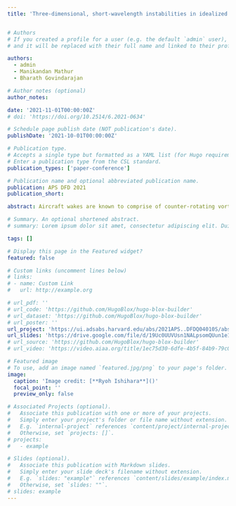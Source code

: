 ```yaml
---
title: 'Three-dimensional, short-wavelength instabilities in idealized models of aircraft wake vortices'


# Authors
# If you created a profile for a user (e.g. the default `admin` user), write the username (folder name) here
# and it will be replaced with their full name and linked to their profile.

authors:
  - admin
  - Manikandan Mathur
  - Bharath Govindarajan

# Author notes (optional)
author_notes:

date: '2021-11-01T00:00:00Z'
# doi: 'https://doi.org/10.2514/6.2021-0634'

# Schedule page publish date (NOT publication's date).
publishDate: '2021-10-01T00:00:00Z'

# Publication type.
# Accepts a single type but formatted as a YAML list (for Hugo requirements).
# Enter a publication type from the CSL standard.
publication_types: ['paper-conference']

# Publication name and optional abbreviated publication name.
publication: APS DFD 2021
publication_short: 

abstract: Aircraft wakes are known to comprise of counter-rotating vortex pairs, and their instability characteristics have significant implications on aircraft performance and safety. Three-dimensional short-wavelength instabilities on idealized aircraft wake vortex pair are investigated using a local stability analysis. Two strategies are used to generate the base flow; the first involves approximating the base flow as a combination of two counter rotating Lamb-Oseen vortices and in the second strategy, the base flow is generated by performing a 2D numerical simulation. The vortex pair is found to be susceptible to elliptic and tripolar instabilities, and the corresponding growth rates are calculated for a wide range of vortex core size to vortex separation distance ratios. The local stability results are compared against relevant previous studies based on both local and global stability analyses. Finally, to represent aircraft wake vortices more faithfully, an axial flow is added to the aforementioned 2D base flow, and the effects of the axial flow are systematically investigated.

# Summary. An optional shortened abstract.
# summary: Lorem ipsum dolor sit amet, consectetur adipiscing elit. Duis posuere tellus ac convallis placerat. Proin tincidunt magna sed ex sollicitudin condimentum.

tags: []

# Display this page in the Featured widget?
featured: false

# Custom links (uncomment lines below)
# links:
# - name: Custom Link
#   url: http://example.org

# url_pdf: ''
# url_code: 'https://github.com/HugoBlox/hugo-blox-builder'
# url_dataset: 'https://github.com/HugoBlox/hugo-blox-builder'
# url_poster: ''
url_project: 'https://ui.adsabs.harvard.edu/abs/2021APS..DFDQ04010S/abstract'
url_slides: 'https://drive.google.com/file/d/19Uc0UUVUsn1NALpsomQUun1e1kpHFeUq/view?usp=sharing'
# url_source: 'https://github.com/HugoBlox/hugo-blox-builder'
# url_video: 'https://video.aiaa.org/title/1ec75d30-6dfe-4b5f-84b9-79c026674dde'

# Featured image
# To use, add an image named `featured.jpg/png` to your page's folder.
image:
  caption: 'Image credit: [**Ryoh Ishihara**]()'
  focal_point: ''
  preview_only: false

# Associated Projects (optional).
#   Associate this publication with one or more of your projects.
#   Simply enter your project's folder or file name without extension.
#   E.g. `internal-project` references `content/project/internal-project/index.md`.
#   Otherwise, set `projects: []`.
# projects:
#   - example

# Slides (optional).
#   Associate this publication with Markdown slides.
#   Simply enter your slide deck's filename without extension.
#   E.g. `slides: "example"` references `content/slides/example/index.md`.
#   Otherwise, set `slides: ""`.
# slides: example
---
```


<!-- {{% callout note %}}
Click the _Cite_ button above to demo the feature to enable visitors to import publication metadata into their reference management software.
{{% /callout %}}

{{% callout note %}}
Create your slides in Markdown - click the _Slides_ button to check out the example.
{{% /callout %}} -->

<!-- Add the publication's **full text** or **supplementary notes** here. You can use rich formatting such as including [code, math, and images](https://docs.hugoblox.com/content/writing-markdown-latex/). -->
